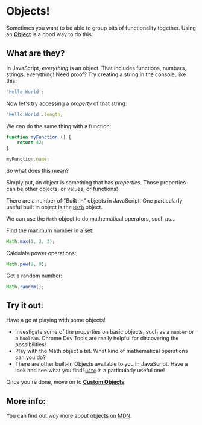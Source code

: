# Objects!

Sometimes you want to be able to group bits of functionality together. Using an [**Object**](https://developer.mozilla.org/en-US/docs/Web/JavaScript/Reference/Global_Objects/Object) is a good way to do this:

## What are they?

In JavaScript, *everything* is an object. That includes functions, numbers, strings, everything! Need proof? Try creating a string in the console, like this:

```javascript
'Hello World';
```

Now let's try accessing a *property* of that string:

```javascript
'Hello World'.length;
```

We can do the same thing with a function:

```javascript
function myFunction () {
    return 42;
}

myFunction.name;
```

So what does this mean?

Simply put, an object is something that has *properties*. Those properties can be other objects, or values, or functions!

There are a number of "Built-in" objects in JavaScript. One particularly useful built in object is the [`Math`](https://developer.mozilla.org/en-US/docs/Web/JavaScript/Reference/Global_Objects/Math) object.

We can use the `Math` object to do mathematical operators, such as...

Find the maximum number in a set:
```javascript
Math.max(1, 2, 3);
```

Calculate power operations:
```javascript
Math.pow(9, 9);
```

Get a random number:
```javascript
Math.random();
```

## Try it out:

Have a go at playing with some objects!

* Investigate some of the properties on basic objects, such as a `number` or a `boolean`. Chrome Dev Tools are really helpful for discovering the possibilities!
* Play with the Math object a bit. What kind of mathematical operations can you do?
* There are other built-in Objects available to you in JavaScript. Have a look and see what you find! [`Date`](https://developer.mozilla.org/en-US/docs/Web/JavaScript/Reference/Global_Objects/Date) is a particularly useful one!

Once you're done, move on to [**Custom Objects**](./08%20-%20Custom%20objects.md).

## More info:

You can find out *way* more about objects on [MDN](https://developer.mozilla.org/en-US/docs/Web/JavaScript/Guide/Working_with_Objects).
